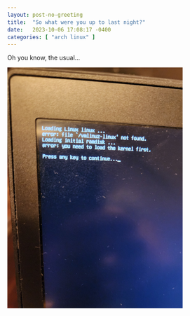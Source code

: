 ```yaml
---
layout: post-no-greeting
title:  "So what were you up to last night?"
date:   2023-10-06 17:08:17 -0400
categories: [ "arch linux" ]
---
```


Oh you know, the usual...

<img style="margin: 0 auto;" src="/assets/img/20231005_220851.png" alt="oh you know, the usual. Loading Linux linux error: file '/boot/vmlinuz-linux' not found. Loading inital ramdisk ... error: you need to load the kernel first. Press any key to continue...">

